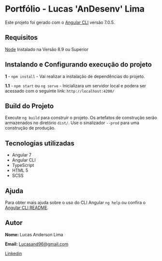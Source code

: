 # Portfólio - Lucas 'AnDesenv' Lima

Este projeto foi gerado com o [Angular CLI](https://github.com/angular/angular-cli) versão 7.0.5.

## Requisitos

[Node](https://nodejs.org/en/download/) Instalado na Versão 8.9 ou Superior    

## Instalando e Configurando execução do projeto

**1** - `npm install` - Vai realizar a instalação de dependências do projeto.

**1.1** - `npm start` ou `ng serve` - Inicializara um servidor local e podera ser acessado com o seguinte link: `http://localhost:4200/`

## Build do Projeto

Execute `ng build` para construir o projeto. Os artefatos de construção serão armazenados no diretório `dist/`. Use o sinalizador `--prod` para uma construção de produção.

## Tecnologias utilizadas

* Angular 7
* Angular CLI
* TypeScript
* HTML 5
* SCSS

## Ajuda

Para obter mais ajuda sobre o uso do CLI Angular `ng help` ou confira o [Angular CLI README](https://github.com/angular/angular-cli/blob/master/README.md).

## Autor

**Nome:** Lucas Anderson Lima

**Email:** Lucasand96@gmail.com

[Linkedin](https://linkedin.com/in/lucas-anderson-b7a035a7)
